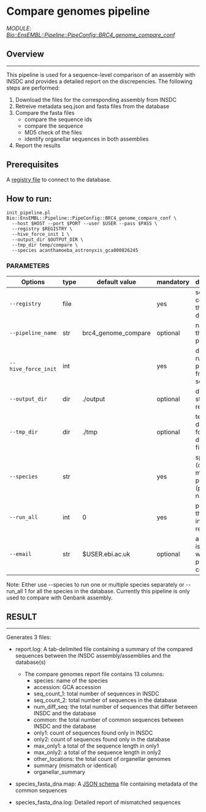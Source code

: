 # **Compare genomes pipeline**
*MODULE*: *[Bio::EnsEMBL::Pipeline::PipeConfig::BRC4_genome_compare_conf](https://github.com/Ensembl/ensembl-genomio/blob/main/lib/perl/Bio/EnsEMBL/Pipeline/PipeConfig/BRC4_genome_compare_conf.pm)*

## **Overview**
-----
This pipeline is used for a sequence-level comparison of an assembly with INSDC and provides a detailed report on the discrepencies. The following steps are performed:

  1. Download the files for the corresponding assembly from INSDC
  2. Retreive metadata seq.json and fasta files from the database
  3. Compare the fasta files
       - compare the sequence ids
       - compare the sequence 
       - MD5 check of the files
       - identify organellar sequences in both assemblies
  4. Report the results

## **Prerequisites**
A [registry file](https://www.ensembl.org/info/docs/api/registry.html) to connect to the database.
## **How to run**:
```
init_pipeline.pl Bio::EnsEMBL::Pipeline::PipeConfig::BRC4_genome_compare_conf \
  --host $HOST --port $PORT --user $USER --pass $PASS \
  --registry $REGISTRY \
  --hive_force_init 1 \
  --output_dir $OUTPUT_DIR \
  --tmp_dir temp/compare \
  --species acanthamoeba_astronyxis_gca000826245
```

### **PARAMETERS**
| Options | type | default value | mandatory |  description |
| - | - |  - |  - | - |
| `--registry` | file |  | yes | service that connects to the database |
| `--pipeline_name` | str | brc4_genome_compare |   optional| name of the hive pipeline |
| `--hive_force_init` | int |  | yes | drop and run the hive pipeline from scratch | 
| `--output_dir`      | dir |   ./output                     | optional| directory to store the result | 
| `--tmp_dir`         | dir |   ./tmp                     | optional| temp directory for dowloaded files |
| `--species`         | str |                        | yes| species (one or muliple) to process (production name) |
| `--run_all`         | int |     0                   | yes| process all the species in the registry | 
| `--email`           | str |  $USER.ebi.ac.uk                     | optional| a summary is emailed when the pipeline is complete | 

Note:
Either use --species  to run one or multiple species separately or --run_all 1 for all the species in the database.
Currently this pipeline is only used to compare with Genbank assembly. 
## **RESULT**
---------------------------------------------------
Generates 3 files:
  - report.log: A tab-delimited file containing a summary of the compared sequences between the INSDC assembly/assemblies and the database(s)
    - The compare genomes report file contains 13 columns: 
      - species: name of the species 
      - accession: GCA accession
      - seq_count_1: total number of sequences in INSDC
      - seq_count_2: total number of sequences in the database
      - num_diff_seq: the total number of sequences that differ between INSDC and the database
      - common: the total number of common sequences between INSDC and the database
      - only1: count of sequences found only in INSDC
      - only2: count of sequences found only in the database
      - max_only1: a total of the sequence length in only1
      - max_only2: a total of the sequence length in only2
      - other_locations: the total count of organellar genomes 
      - summary (mismatch or identical)
      - organellar_summary
  
  - species_fasta_dna.map: A [JSON schema](https://github.com/Ensembl/ensembl-genomio/blob/main/schema/seq_region_schema.json) file containing metadata of the common sequences
  - species_fasta_dna.log: Detailed report of mismatched sequences










